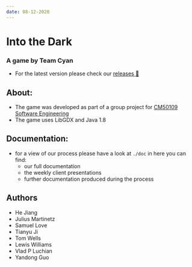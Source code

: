 ```yaml
---
date: 08-12-2020
---
```




# Into the Dark

### A game by Team Cyan​ 

- For the latest version please check our [releases :rocket:](https://github.bath.ac.uk/Team-Cyan/Dungeon/releases)

## About:

- The game was developed as part of a group project for [CM50109 Software Engineering](https://moodle.bath.ac.uk/course/view.php?id=29708)
- The game uses LibGDX and Java 1.8

## Documentation:

- for a view of our process please have a look at  `./doc` in here you can find:
  - our full documentation
  - the weekly client presentations 
  - further documentation produced during the process

## Authors 

- He Jiang
- Julius Martinetz
- Samuel Love
- Tianyu Ji
- Tom Wells
- Lewis Williams
- Vlad P Luchian
- Yandong Guo